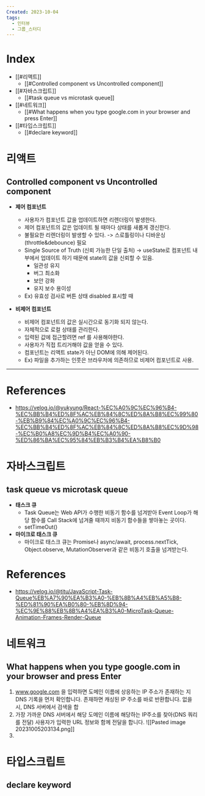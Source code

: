 ```yaml
---
Created: 2023-10-04
tags:
  - 인터뷰
  - 그룹_스터디
---
```

# Index
- [[#리액트]]
	- [[#Controlled component vs Uncontrolled component]]
- [[#자바스크립트]]
	- [[#task queue vs microtask queue]]
- [[#네트워크]]
	- [[#What happens when you type google.com in your browser and press Enter]]
- [[#타입스크립트]] 
	- [[#declare keyword]]
# 리액트
## Controlled component vs Uncontrolled component
- **제어 컴포넌트**  
	- 사용자가 컴포넌트 값을 업데이트하면 리렌더링이 발생한다.
	- 제어 컴포넌트의 값은 업데이트 될 때마다 상태를 새롭게 갱신한다.
	- 불필요한 리렌더링이 발생할 수 있다. -> 스로틀링이나 디바운싱 (throttle&debounce) 필요
	- Single Source of Truth (신뢰 가능한 단일 출처) -> useState로 컴포넌트 내부에서 업데이트 하기 때문에 state의 값을 신뢰할 수 있음. 
		- 일관성 유지
		- 버그 최소화
		- 보안 강화
		- 유지 보수 용이성
	- Ex) 유효성 검사로 버튼 상태 disabled 표시할 때
    
- **비제어 컴포넌트**  
	- 비제어 컴포넌트의 값은 실시간으로 동기화 되지 않는다.
	- 자체적으로 로컬 상태를 관리한다.
	- 입력된 값에 접근할려면 ref 를 사용해야한다.
	- 사용자가 직접 트리거해야 값을 얻을 수 있다.
	- 컴포넌트는 리액트 state가 아닌 DOM에 의해 제어된다.
	- Ex) 파일을 추가하는 인풋은 브라우저에 의존하므로 비제어 컴포넌트로 사용.
---
# References
- https://velog.io/@yukyung/React-%EC%A0%9C%EC%96%B4-%EC%BB%B4%ED%8F%AC%EB%84%8C%ED%8A%B8%EC%99%80-%EB%B9%84%EC%A0%9C%EC%96%B4-%EC%BB%B4%ED%8F%AC%EB%84%8C%ED%8A%B8%EC%9D%98-%EC%B0%A8%EC%9D%B4%EC%A0%90-%ED%86%BA%EC%95%84%EB%B3%B4%EA%B8%B0
# 자바스크립트
## task queue vs microtask queue
- **태스크 큐**
	- Task Queue는 Web API가 수행한 비동기 함수를 넘겨받아 Event Loop가 해당 함수를 Call Stack에 넘겨줄 때까지 비동기 함수들을 쌓아놓는 곳이다.
	- setTimeOut()
- **마이크로 태스크 큐**
	-  마이크로 태스크 큐는 Promise나 async/await, process.nextTick, Object.observe, MutationObserver과 같은 비동기 호출을 넘겨받는다.
# References
- https://velog.io/@titu/JavaScript-Task-Queue%EB%A7%90%EA%B3%A0-%EB%8B%A4%EB%A5%B8-%ED%81%90%EA%B0%80-%EB%8D%94-%EC%9E%88%EB%8B%A4%EA%B3%A0-MicroTask-Queue-Animation-Frames-Render-Queue
# 네트워크
## What happens when you type google.com in your browser and press Enter
1.  www.google.com 을 입력하면 도메인 이름에 상응하는  IP 주소가 존재하는 지 DNS 기록을 먼저 확인합니다. 존재하면 캐싱된 IP 주소를 바로 반환합니다. 없을 시,  DNS 서버에서 검색을 합
2. 가장 가까운 DNS 서버에서 해당  도메인 이름에 해당하는 IP주소를 찾아(DNS 쿼리를 전달) 사용자가 입력한 URL 정보와 함께 전달을 합니다. 
![[Pasted image 20231005203134.png]]
3. 
# 타입스크립트
## declare keyword
